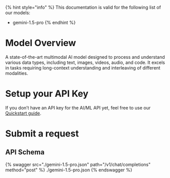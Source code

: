 [#references:start]: <> ({ "template": "openapi" })
{% hint style="info" %}
This documentation is valid for the following list of our models:
* gemini-1.5-pro
{% endhint %}

# Model Overview
A state-of-the-art multimodal AI model designed to process and understand various data types, including text, images, videos, audio, and code. It excels in tasks requiring long-context understanding and interleaving of different modalities.

# Setup your API Key
If you don’t have an API key for the AI/ML API yet, feel free to use our [Quickstart guide](https://docs.aimlapi.com/quickstart/setting-up).

# Submit a request
## API Schema
{% swagger src="./gemini-1.5-pro.json" path="/v1/chat/completions" method="post" %}
./gemini-1.5-pro.json
{% endswagger %}


[#references:end]: <> ({})